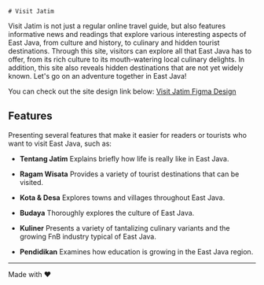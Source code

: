     # Visit Jatim   

Visit Jatim is not just a regular online travel guide, but also features informative news and readings that explore various interesting aspects of East Java, from culture and history, to culinary and hidden tourist destinations. Through this site, visitors can explore all that East Java has to offer, from its rich culture to its mouth-watering local culinary delights. In addition, this site also reveals hidden destinations that are not yet widely known. Let's go on an adventure together in East Java!

You can check out the site design link below:
[Visit Jatim Figma Design](https://www.figma.com/file/1C6kZkLfzMJ6z9pEYRJRKP/WDC-design?type=design&node-id=4-3&mode=design)


## Features

Presenting several features that make it easier for readers or tourists who want to visit East Java, such as:

* **Tentang Jatim**
Explains briefly how life is really like in East Java.

* **Ragam Wisata**
Provides a variety of tourist destinations that can be visited.

* **Kota & Desa**
Explores towns and villages throughout East Java.

* **Budaya**
Thoroughly explores the culture of East Java.

* **Kuliner**
Presents a variety of tantalizing culinary variants and the growing FnB industry typical of East Java.

* **Pendidikan**
Examines how education is growing in the East Java region.

---

Made with ❤️